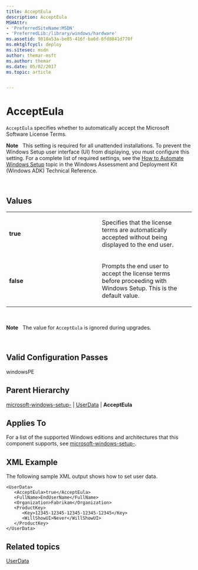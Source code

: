 ```yaml
---
title: AcceptEula
description: AcceptEula
MSHAttr:
- 'PreferredSiteName:MSDN'
- 'PreferredLib:/library/windows/hardware'
ms.assetid: 9818a53a-be85-416f-ba6d-8fd8841d770f
ms.mktglfcycl: deploy
ms.sitesec: msdn
author: themar-msft
ms.author: themar
ms.date: 05/02/2017
ms.topic: article


---
```


# AcceptEula


`AcceptEula` specifies whether to automatically accept the Microsoft Software License Terms.

**Note**  
This setting is required for all unattended installations. To prevent the Windows Setup user interface (UI) from displaying, you must configure this setting. For a complete list of required settings, see the [How to Automate Windows Setup](http://go.microsoft.com/fwlink/?LinkId=206673) topic in the Windows Assessment and Deployment Kit (Windows ADK) Technical Reference.

 

## Values


<table>
<colgroup>
<col width="50%" />
<col width="50%" />
</colgroup>
<tbody>
<tr class="odd">
<td><p><strong>true</strong></p></td>
<td><p>Specifies that the license terms are automatically accepted without being displayed to the end user.</p></td>
</tr>
<tr class="even">
<td><p><strong>false</strong></p></td>
<td><p>Prompts the end user to accept the license terms before proceeding with Windows Setup. This is the default value.</p></td>
</tr>
</tbody>
</table>

 

**Note**  
The value for `AcceptEula` is ignored during upgrades.

 

## Valid Configuration Passes


windowsPE

## Parent Hierarchy


[microsoft-windows-setup-](microsoft-windows-setup.md) | [UserData](microsoft-windows-setup-userdata.md) | **AcceptEula**

## Applies To


For a list of the supported Windows editions and architectures that this component supports, see [microsoft-windows-setup-](microsoft-windows-setup.md).

## XML Example


The following sample XML output shows how to set user data.

```
<UserData>
   <AcceptEula>true</AcceptEula>
   <FullName>EndUserName</FullName>
   <Organization>Fabrikam</Organization>
   <ProductKey>
      <Key>12345-12345-12345-12345-12345</Key>
      <WillShowUI>Never</WillShowUI>
   </ProductKey>
</UserData>
```

## Related topics


[UserData](microsoft-windows-setup-userdata.md)

 

 







